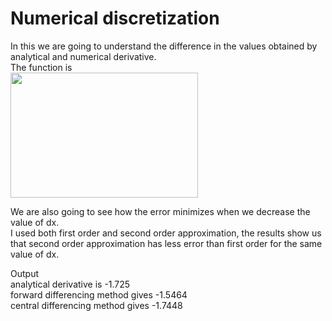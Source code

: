 # Numerical discretization

In this we are going to understand the difference in the values obtained by analytical and numerical derivative.\
The function is\
<img src="https://user-images.githubusercontent.com/74448981/105075379-b48f5100-5aaf-11eb-83c2-88c2cb179a55.png" height="200" width="300">

We are also going to see how the error minimizes when we decrease the value of dx.\
I used both first order and second order approximation, the results show us that second order approximation has less error than first order for the same value of dx.

Output\
analytical derivative is -1.725\
forward differencing method gives -1.5464\
central differencing method gives -1.7448
